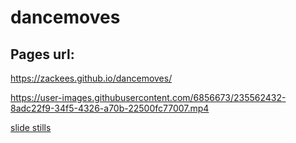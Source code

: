 # dancemoves

## Pages url:

https://zackees.github.io/dancemoves/

https://user-images.githubusercontent.com/6856673/235562432-8adc22f9-34f5-4326-a70b-22500fc77007.mp4

[slide stills](https://zackees.github.io/dancemoves/slide/index.html)
